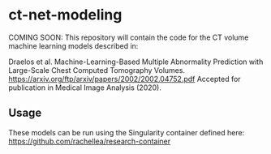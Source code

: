 # ct-net-modeling

COMING SOON: This repository will contain the code for the CT volume
machine learning models described in:

Draelos et al. Machine-Learning-Based Multiple Abnormality Prediction with
Large-Scale Chest Computed Tomography Volumes.
https://arxiv.org/ftp/arxiv/papers/2002/2002.04752.pdf
Accepted for publication in Medical Image Analysis (2020).

## Usage

These models can be run using the Singularity container defined here:
https://github.com/rachellea/research-container
